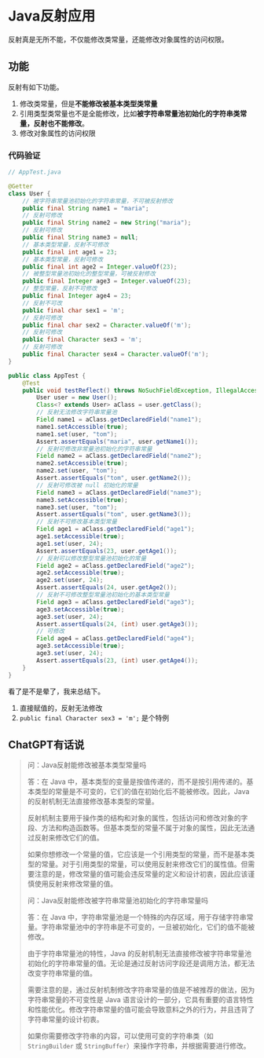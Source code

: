 # Java反射应用


反射真是无所不能，不仅能修改类常量，还能修改对象属性的访问权限。

## 功能

反射有如下功能。

1. 修改类常量，但是**不能修改被基本类型类常量**
2. 引用类型类常量也不是全能修改，比如**被字符串常量池初始化的字符串类常量，反射也不能修改**。
3. 修改对象属性的访问权限

### 代码验证

```java
// AppTest.java

@Getter
class User {
    // 被字符串常量池初始化的字符串常量，不可被反射修改
    public final String name1 = "maria";
    // 反射可修改
    public final String name2 = new String("maria");
    // 反射可修改
    public final String name3 = null;
    // 基本类型常量，反射不可修改
    public final int age1 = 23;
    // 基本类型常量，反射可修改
    public final int age2 = Integer.valueOf(23);
    // 被整型常量池初始化的整型常量，可被反射修改
    public final Integer age3 = Integer.valueOf(23);
    // 整型常量，反射不可修改
    public final Integer age4 = 23;
    // 反射不可改
    public final char sex1 = 'm';
    // 反射可修改
    public final char sex2 = Character.valueOf('m');
    // 反射可修改
    public final Character sex3 = 'm';
    // 反射可修改
    public final Character sex4 = Character.valueOf('m');
}

public class AppTest {
    @Test
    public void testReflect() throws NoSuchFieldException, IllegalAccessException {
        User user = new User();
        Class<? extends User> aClass = user.getClass();
        // 反射无法修改字符串常量池
        Field name1 = aClass.getDeclaredField("name1");
        name1.setAccessible(true);
        name1.set(user, "tom");
        Assert.assertEquals("maria", user.getName1());
        // 反射可修改非常量池初始化的字符串常量
        Field name2 = aClass.getDeclaredField("name2");
        name2.setAccessible(true);
        name2.set(user, "tom");
        Assert.assertEquals("tom", user.getName2());
        // 反射可修改被 null 初始化的常量
        Field name3 = aClass.getDeclaredField("name3");
        name3.setAccessible(true);
        name3.set(user, "tom");
        Assert.assertEquals("tom", user.getName3());
        // 反射不可修改基本类型常量
        Field age1 = aClass.getDeclaredField("age1");
        age1.setAccessible(true);
        age1.set(user, 24);
        Assert.assertEquals(23, user.getAge1());
        // 反射可以修改整型常量池初始化的常量
        Field age2 = aClass.getDeclaredField("age2");
        age2.setAccessible(true);
        age2.set(user, 24);
        Assert.assertEquals(24, user.getAge2());
        // 反射不可修改整型常量池初始化的基本类型常量
        Field age3 = aClass.getDeclaredField("age3");
        age3.setAccessible(true);
        age3.set(user, 24);
        Assert.assertEquals(24, (int) user.getAge3());
        // 可修改
        Field age4 = aClass.getDeclaredField("age4");
        age3.setAccessible(true);
        age3.set(user, 24);
        Assert.assertEquals(23, (int) user.getAge4());
    }
}
```

看了是不是晕了，我来总结下。

1. 直接赋值的，反射无法修改
2. `public final Character sex3 = 'm';` 是个特例

## ChatGPT有话说

> 问：Java反射能修改被基本类型常量吗
>
> 答：在 Java 中，基本类型的变量是按值传递的，而不是按引用传递的。基本类型的常量是不可变的，它们的值在初始化后不能被修改。因此，Java 的反射机制无法直接修改基本类型的常量。
>
> 反射机制主要用于操作类的结构和对象的属性，包括访问和修改对象的字段、方法和构造函数等。但基本类型的常量不属于对象的属性，因此无法通过反射来修改它们的值。
>
> 如果你想修改一个常量的值，它应该是一个引用类型的常量，而不是基本类型的常量。对于引用类型的常量，可以使用反射来修改它们的属性值。但需要注意的是，修改常量的值可能会违反常量的定义和设计初衷，因此应该谨慎使用反射来修改常量的值。
>
> 问：Java反射能修改被字符串常量池初始化的字符串常量吗
>
> 答：在 Java 中，字符串常量池是一个特殊的内存区域，用于存储字符串常量。字符串常量池中的字符串是不可变的，一旦被初始化，它们的值不能被修改。
>
> 由于字符串常量池的特性，Java 的反射机制无法直接修改被字符串常量池初始化的字符串常量的值。无论是通过反射访问字段还是调用方法，都无法改变字符串常量的值。
>
> 需要注意的是，通过反射机制修改字符串常量的值是不被推荐的做法，因为字符串常量的不可变性是 Java 语言设计的一部分，它具有重要的语言特性和性能优化。修改字符串常量的值可能会导致意料之外的行为，并且违背了字符串常量的设计初衷。
>
> 如果你需要修改字符串的内容，可以使用可变的字符串类（如 `StringBuilder` 或 `StringBuffer`）来操作字符串，并根据需要进行修改。
